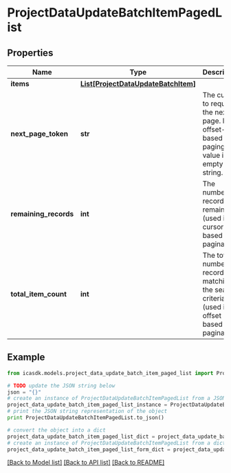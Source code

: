# ProjectDataUpdateBatchItemPagedList


## Properties
Name | Type | Description | Notes
------------ | ------------- | ------------- | -------------
**items** | [**List[ProjectDataUpdateBatchItem]**](ProjectDataUpdateBatchItem.md) |  | 
**next_page_token** | **str** | The cursor to request the next page. For offset-based paging the value is an empty string. | [optional] 
**remaining_records** | **int** | The number of records remaining (used in cursor based pagination) | [optional] 
**total_item_count** | **int** | The total number of records matching the search criteria (used in offset based pagination) | [optional] 

## Example

```python
from icasdk.models.project_data_update_batch_item_paged_list import ProjectDataUpdateBatchItemPagedList

# TODO update the JSON string below
json = "{}"
# create an instance of ProjectDataUpdateBatchItemPagedList from a JSON string
project_data_update_batch_item_paged_list_instance = ProjectDataUpdateBatchItemPagedList.from_json(json)
# print the JSON string representation of the object
print ProjectDataUpdateBatchItemPagedList.to_json()

# convert the object into a dict
project_data_update_batch_item_paged_list_dict = project_data_update_batch_item_paged_list_instance.to_dict()
# create an instance of ProjectDataUpdateBatchItemPagedList from a dict
project_data_update_batch_item_paged_list_form_dict = project_data_update_batch_item_paged_list.from_dict(project_data_update_batch_item_paged_list_dict)
```
[[Back to Model list]](../README.md#documentation-for-models) [[Back to API list]](../README.md#documentation-for-api-endpoints) [[Back to README]](../README.md)


